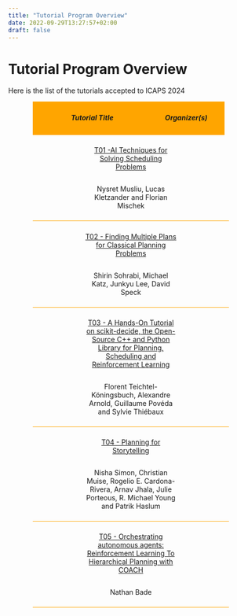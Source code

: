 ```yaml
---
title: "Tutorial Program Overview"
date: 2022-09-29T13:27:57+02:00
draft: false
---
```

# Tutorial Program Overview

Here is the list of the tutorials accepted to ICAPS 2024



<div style="width: 80%; margin: 2%; margin-left: 10%;">

 <div style="width: 95%; padding: 1%; background-color: orange; text-align:center; vertical-align: middle;">
 	<div style="display:inline-block; width: 60%; vertical-align: middle;">
 		<h5>Tutorial Title</h5>
 	</div>
 	<div style="display:inline-block; width: 38%; vertical-align: middle;">
 		<h5>Organizer(s)</h5>
 	</div>
 </div>
 
  <div style="width: 95%; padding: 2%; text-align: center; vertical-align: middle; border-bottom: 1px solid orange">
 	<div style="display:inline-block; width: 50%;">
 		<p><a href="/program/tutorials/2024_t01_aiopt_scheduling" target="_blank">T01 -AI Techniques for Solving Scheduling Problems</a></p>
 	</div>
 	<div style="display:inline-block; width: 49%;">
 		<p>Nysret Musliu, Lucas Kletzander and Florian Mischek</p>
 	</div>
 </div>
 
 <div style="width: 95%; padding: 2%; text-align:center; vertical-align:middle; border-bottom: 1px solid orange">
 	<div style="display:inline-block; width: 50%;">
 		<p><a href="/program/tutorials/2024_t02_finding_multiple_plans" target="_blank">T02 - Finding Multiple Plans for Classical Planning Problems</a></p>
 	</div>
 	<div style="display:inline-block; width: 49%;">
 		<p>Shirin Sohrabi, Michael Katz, Junkyu Lee, David Speck</p>
 	</div>
 </div>
 
 <div style="width: 95%; padding: 2%; text-align:center; vertical-align:middle; border-bottom: 1px solid orange">
 	<div style="display:inline-block; width: 50%;">
 		<p><a href="/program/tutorials/2024_t03_scikit_decide" target="_blank">T03 - A Hands-On Tutorial on scikit-decide, the Open-Source C++ and Python Library for
Planning, Scheduling and Reinforcement Learning</a></p>
 	</div>
 	<div style="display:inline-block; width: 49%;">
 		<p>Florent Teichtel-K&#246;ningsbuch, Alexandre Arnold, Guillaume Pov&#233;da and Sylvie Thi&#233;baux</p>
 	</div>
 </div>
 
 <div style="width: 95%; padding: 2%; text-align:center; vertical-align:middle; border-bottom: 1px solid orange">
 	<div style="display:inline-block; width: 50%;">
 		<p><a href="/program/tutorials/2024_t04_storytelling" target="_blank">T04 - Planning for Storytelling</a></p>
 	</div>
 	<div style="display:inline-block; width: 49%;">
 		<p>Nisha Simon, Christian Muise, Rogelio E. Cardona-Rivera, Arnav Jhala, Julie Porteous, R. Michael Young and Patrik Haslum</p>
 	</div>
 </div>
 
 <div style="width: 95%; padding: 2%; text-align:center; vertical-align:middle; border-bottom: 1px solid orange">
 	<div style="display:inline-block; width: 50%;">
 		<p><a href="/program/tutorials/2024_t05_rl_coach" target="_blank">T05 - Orchestrating autonomous agents: Reinforcement Learning
To Hierarchical Planning with COACH</a></p>
 	</div>
 	<div style="display:inline-block; width: 49%;">
 		<p>Nathan Bade</p>
 	</div>
 </div>

</div>



